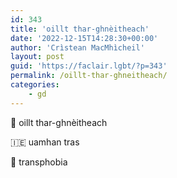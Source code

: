 ```yaml
---
id: 343
title: 'oillt thar-ghnèitheach'
date: '2022-12-15T14:28:30+00:00'
author: 'Crìstean MacMhìcheil'
layout: post
guid: 'https://faclair.lgbt/?p=343'
permalink: /oillt-thar-ghneitheach/
categories:
    - gd
---
```


&#x1f3f4;&#xe0067;&#xe0062;&#xe0073;&#xe0063;&#xe0074;&#xe007f; oillt thar-ghnèitheach

&#x1f1ee;&#x1f1ea; uamhan tras

&#x1f3f4;&#xe0067;&#xe0062;&#xe0065;&#xe006e;&#xe0067;&#xe007f; transphobia